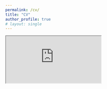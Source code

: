 ```yaml
---
permalink: /cv/
title: "CV"
author_profile: true
# layout: single
---
```



 <iframe src="https://chestnutjay.github.io/ChathuriAcademicCV/cv.html" title="Chathuri Jayaweera CV"></iframe> 